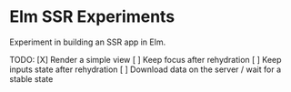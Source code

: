 # Elm SSR Experiments

Experiment in building an SSR app in Elm.

TODO:
[X] Render a simple view
[ ] Keep focus after rehydration
[ ] Keep inputs state after rehydration
[ ] Download data on the server / wait for a stable state
